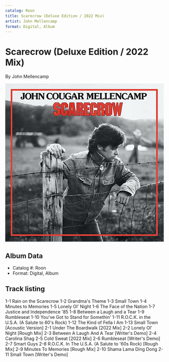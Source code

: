 ```yaml
---
catalog: Roon
title: Scarecrow (Deluxe Edition / 2022 Mix)
artist: John Mellencamp
format: Digital, Album
---
```


# Scarecrow (Deluxe Edition / 2022 Mix)

By John Mellencamp

![](../../assets/albumcovers/John_Mellencamp-Scarecrow_Deluxe_Edition_-_2022_Mix.png)

## Album Data

- Catalog #: Roon
- Format: Digital, Album


## Track listing


1-1 Rain on the Scarecrow
1-2 Grandma's Theme
1-3 Small Town
1-4 Minutes to Memories
1-5 Lonely Ol' Night
1-6 The Face of the Nation
1-7 Justice and Independence '85
1-8 Between a Laugh and a Tear
1-9 Rumbleseat
1-10 You've Got to Stand for Somethin'
1-11 R.O.C.K. in the U.S.A. (A Salute to 60's Rock)
1-12 The Kind of Fella I Am
1-13 Small Town [Acoustic Version]
2-1 Under The Boardwalk [2022 Mix]
2-2 Lonely Ol' Night [Rough Mix]
2-3 Between A Laugh And A Tear [Writer's Demo]
2-4 Carolina Shag
2-5 Cold Sweat [2022 Mix]
2-6 Rumbleseat [Writer's Demo]
2-7 Smart Guys
2-8 R.O.C.K. In The U.S.A. (A Salute to '60s Rock) [Rough Mix]
2-9 Minutes To Memories [Rough Mix]
2-10 Shama Lama Ding Dong
2-11 Small Town [Writer's Demo]

